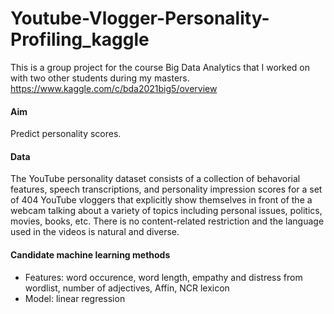 # Youtube-Vlogger-Personality-Profiling_kaggle
This is a group project for the course Big Data Analytics that I worked on with two other students during my masters.
https://www.kaggle.com/c/bda2021big5/overview


#### Aim
Predict personality scores.


#### Data
The YouTube personality dataset consists of a collection of behavorial features, speech transcriptions, and personality impression scores for a set of 404 YouTube vloggers that explicitly show themselves in front of the a webcam talking about a variety of topics including personal issues, politics, movies, books, etc. There is no content-related restriction and the language used in the videos is natural and diverse.

#### Candidate machine learning methods
+ Features: word occurence, word length, empathy and distress from wordlist, number of adjectives, Affin, NCR lexicon
+ Model: linear regression
